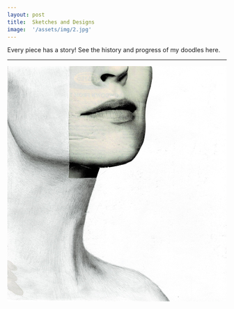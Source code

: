 ```yaml
---
layout: post
title:  Sketches and Designs
image:  '/assets/img/2.jpg'
---
```

Every piece has a story! See the history and progress of my doodles here.

---


<img src="/assets/img/1.jpg" alt="">
